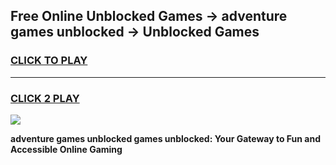 
## Free Online Unblocked Games → adventure games unblocked → Unblocked Games
<h3>
<a href="https://premium.freeplayer.one?title=adventure_games_unblocked&ref=21F">CLICK TO PLAY</a></h3>
<hr>

<h3>
<a href="https://premium.freeplayer.one?title=adventure_games_unblocked&ref=21F">CLICK 2 PLAY</a>
  
</h3>

<a href="https://premium.freeplayer.one?title=adventure_games_unblocked&ref=21F/"><img src="https://clearcache.store/games.png"></a>


**adventure games unblocked games unblocked: Your Gateway to Fun and Accessible Online Gaming**

